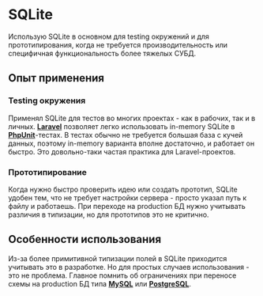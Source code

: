 # SQLite

Использую SQLite в основном для testing окружений и для прототипирования, когда не требуется производительность или специфичная функциональность более тяжелых СУБД.


## Опыт применения

### Testing окружения

Применял SQLite для тестов во многих проектах - как в рабочих, так и в личных. **[Laravel](../frameworks/Laravel.md)** позволяет легко использовать in-memory SQLite в **[PhpUnit](../tech-tools/PhpUnit.md)**-тестах. В тестах обычно не требуется большая база с кучей данных, поэтому in-memory варианта вполне достаточно, и работает он быстро. Это довольно-таки частая практика для Laravel-проектов.


### Прототипирование

Когда нужно быстро проверить идею или создать прототип, SQLite удобен тем, что не требует настройки сервера - просто указал путь к файлу и работаешь. При переходе на production БД нужно учитывать различия в типизации, но для прототипов это не критично.


## Особенности использования

Из-за более примитивной типизации полей в SQLite приходится учитывать это в разработке. Но для простых случаев использования - это не проблема. Главное помнить об ограничениях при переносе схемы на production БД типа **[MySQL](MySQL.md)** или **[PostgreSQL](PostgreSQL.md)**.